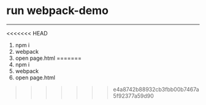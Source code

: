 # run webpack-demo
-------------------
<<<<<<< HEAD

1. npm i
2. webpack
3. open page.html
=======
1. npm i
2. webpack
3. open page.html
>>>>>>> e4a8742b88932cb3fbb00b7467a5f92377a59d90
